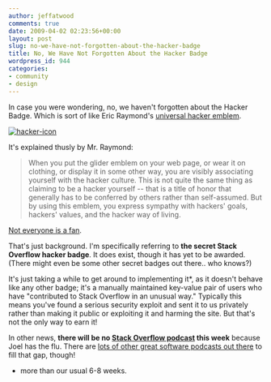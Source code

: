 ```yaml
---
author: jeffatwood
comments: true
date: 2009-04-02 02:23:56+00:00
layout: post
slug: no-we-have-not-forgotten-about-the-hacker-badge
title: No, We Have Not Forgotten About the Hacker Badge
wordpress_id: 944
categories:
- community
- design
---
```



In case you were wondering, no, we haven't forgotten about the Hacker Badge. Which is sort of like Eric Raymond's [universal hacker emblem](http://www.catb.org/~esr/hacker-emblem/).



[![hacker-icon](http://blog.stackoverflow.com/wp-content/uploads/hacker-icon.png)](http://www.catb.org/~esr/hacker-emblem/)



It's explained thusly by Mr. Raymond:





<blockquote>
When you put the glider emblem on your web page, or wear it on clothing, or display it in some other way, you are visibly associating yourself with the hacker culture. This is not quite the same thing as claiming to be a hacker yourself -- that is a title of honor that generally has to be conferred by others rather than self-assumed. But by using this emblem, you express sympathy with hackers' goals, hackers' values, and the hacker way of living. 
</blockquote>





[Not everyone is a fan](http://laburu.org/~alex/rants/the-great-wannabe-hacker-emblem-controversy/).



That's just background. I'm specifically referring to **the secret Stack Overflow hacker badge**. It does exist, though it has yet to be awarded. (There might even be some other secret badges out there.. who knows?)



It's just taking a while to get around to implementing it*, as it doesn't behave like any other badge; it's a manually maintained key-value pair of users who have "contributed to Stack Overflow in an unusual way." Typically this means you've found a serious security exploit and sent it to us privately rather than making it public or exploiting it and harming the site. But that's not the only way to earn it!



In other news, **there will be no [Stack Overflow podcast](http://blog.stackoverflow.com/category/podcasts/) this week** because Joel has the flu. There are [lots of other great software podcasts out there](http://stackoverflow.com/questions/tagged?tagnames=podcast&sort=votes) to fill that gap, though!



* more than our usual 6-8 weeks.


